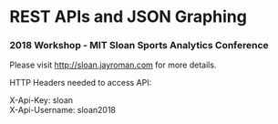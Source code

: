 # REST APIs and JSON Graphing
### 2018 Workshop - MIT Sloan Sports Analytics Conference

Please visit http://sloan.jayroman.com for more details.

HTTP Headers needed to access API:

X-Api-Key: sloan  
X-Api-Username: sloan2018
